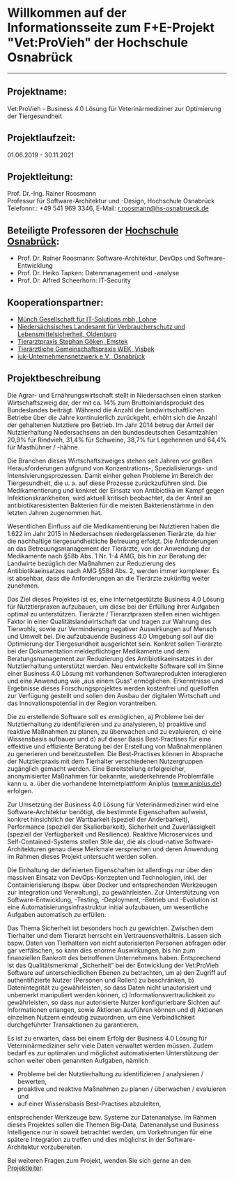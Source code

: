 # Willkommen auf der Informationsseite zum F+E-Projekt "Vet:ProVieh" der Hochschule Osnabrück

* * *

## Projektname:
  Vet:ProVieh - Business 4.0 Lösung für Veterinärmediziner zur Optimierung der Tiergesundheit 

## Projektlaufzeit:  
  01.06.2019 - 30.11.2021

## Projektleitung:
Prof. Dr.-Ing. Rainer Roosmann<br>
Professur für Software-Architektur und -Design, Hochschule Osnabrück<br>
Telefonnr.: +49 541 969 3346, E-Mail: [r.roosmann@hs-osnabrueck.de](mailto:r.roosmann@hs-osnabrueck.de)<br>

## Beteiligte Professoren der [Hochschule Osnabrück](https://www.hs-osnabrueck.de/):
* Prof. Dr. Rainer Roosmann: Software-Architektur, DevOps und Software-Entwicklung 
* Prof. Dr. Heiko Tapken: Datenmanagement und -analyse 
* Prof. Dr. Alfred Scheerhorn: IT-Security

## Kooperationspartner: 
* [Münch Gesellschaft für IT-Solutions mbh, Lohne](https://www.muench-its.de/)
* [Niedersächsisches Landesamt für Verbraucherschutz und Lebensmittelsicherheit, Oldenburg](http://www.laves.niedersachsen.de/startseite/)
* [Tierarztpraxis Stephan Göken, Emstek](https://tierarztpraxis-emstek.de/)
* [Tierärztliche Gemeinschaftspraxis WEK, Visbek](http://wek-visbek.de/)
* [iuk-Unternehmensnetzwerk e.V., Osnabrück](https://www.iukos.de/)

## Projektbeschreibung
Die Agrar- und Ernährungswirtschaft stellt in Niedersachsen einen starken Wirtschaftszweig dar, der mit ca. 14% zum Bruttoinlandsprodukt des Bundeslandes beiträgt. Während die Anzahl der landwirtschaftlichen Betriebe über die Jahre kontinuierlich zurückgeht, erhöht sich die Anzahl der gehaltenen Nutztiere pro Betrieb. Im Jahr 2014 betrug der Anteil der Nutztierhaltung Niedersachsens an den bundesdeutschen Gesamtzahlen 20,9% für Rindvieh, 31,4% für Schweine, 38,7% für Legehennen und 64,4% für Masthühner / -hähne.

Die Branchen dieses Wirtschaftszweiges stehen seit Jahren vor großen Herausforderungen aufgrund von Konzentrations-, Spezialisierungs- und Intensivierungsprozessen. Damit einher gehen Probleme im Bereich der Tiergesundheit, die u. a. auf diese Prozesse zurückzuführen sind. Die Medikamentierung und konkret der Einsatz von Antibiotika im Kampf gegen Infektionskrankheiten, wird aktuell kritisch beobachtet, da der Anteil an antibiotikaresistenten Bakterien für die meisten Bakterienstämme in den letzten Jahren zugenommen hat.

Wesentlichen Einfluss auf die Medikamentierung bei Nutztieren haben die 1.622 im Jahr 2015 in Niedersachsen niedergelassenen Tierärzte, da hier die nachhaltige tiergesundheitliche Betreuung erfolgt. Die Anforderungen an das Betreuungsmanagement der Tierärzte, von der Anwendung der Medikamente nach §58b Abs. 1 Nr. 1-4 AMG, bis hin zur Beratung der Landwirte bezüglich der Maßnahmen zur Reduzierung des Antibiotikaeinsatzes nach AMG §58d Abs. 2, werden immer komplexer. Es ist absehbar, dass die Anforderungen an die Tierärzte zukünftig weiter zunehmen.

Das Ziel dieses Projektes ist es, eine internetgestützte Business 4.0 Lösung für Nutztierpraxen aufzubauen, um diese bei der Erfüllung ihrer Aufgaben optimal zu unterstützen. Tierärzte / Tierarztpraxen stellen einen wichtigen Faktor in einer Qualitätslandwirtschaft dar und tragen zur Wahrung des Tierwohls, sowie zur Verminderung negativer Auswirkungen auf Mensch und Umwelt bei. Die aufzubauende Business 4.0 Umgebung soll auf die Optimierung der Tiergesundheit ausgerichtet sein. Konkret sollen Tierärzte bei der Dokumentation meldepflichtiger Medikamente und dem Beratungsmanagement zur Reduzierung des Antibiotikaeinsatzes in der Nutztierhaltung unterstützt werden. Neu entwickelte Software soll im Sinne einer Business 4.0 Lösung mit vorhandenen Softwareprodukten interagieren und eine Anwendung wie „aus einem Guss“ ermöglichen. Erkenntnisse und Ergebnisse dieses Forschungsprojektes werden kostenfrei und quelloffen zur Verfügung gestellt und sollen den Ausbau der digitalen Wirtschaft und das Innovationspotential in der Region vorantreiben.

Die zu erstellende Software soll es ermöglichen, a) Probleme bei der Nutztierhaltung zu identifizieren und zu analysieren, b) proaktive und reaktive Maßnahmen zu planen, zu überwachen und zu evaluieren, c) eine Wissensbasis aufbauen und d) auf dieser Basis Best-Practises für eine effektive und effiziente Beratung bei der Erstellung von Maßnahmenplänen zu generieren und bereitzustellen. Die Best-Practises können in Absprache der Nutztierpraxis mit dem Tierhalter verschiedenen Nutzergruppen zugänglich gemacht werden. Eine Bereitstellung erfolgreicher, anonymisierter Maßnahmen für bekannte, wiederkehrende Problemfälle kann u. a. über die vorhandene Internetplattform Aniplus (www.aniplus.de) erfolgen.

Zur Umsetzung der Business 4.0 Lösung für Veterinärmediziner wird eine Software-Architektur benötigt, die bestimmte Eigenschaften aufweist, konkret hinsichtlich der Wartbarkeit (speziell der Änderbarkeit), Performance (speziell der Skalierbarkeit), Sicherheit und Zuverlässigkeit (speziell der Verfügbarkeit und Resilience). Reaktive Microservices und Self-Contained-Systems stellen Stile dar, die als cloud-native Software-Architekturen genau diese Merkmale versprechen und deren Anwendung im Rahmen dieses Projekt untersucht werden sollen.

Die Einhaltung der definierten Eigenschaften ist allerdings nur über den massiven Einsatz von DevOps-Konzepten und Technologien, inkl. der Containierisierung (bspw. über Docker und entsprechenden Werkzeugen zur Integration und Verwaltung), zu gewährleisten. Zur Unterstützung von Software-Entwicklung, -Testing, -Deployment, -Betrieb und -Evolution ist eine Automatisierungsinfrastruktur initial aufzubauen, um wesentliche Aufgaben automatisch zu erfüllen.

Das Thema Sicherheit ist besonders hoch zu gewichten. Zwischen dem Tierhalter und dem Tierarzt herrscht ein Vertrauensverhältnis. Lassen sich bspw. Daten von Tierhaltern von nicht autorisierten Personen abfragen oder gar verfälschen, so kann dies enorme Auswirkungen, bis hin zum finanziellen Bankrott des betroffenen Unternehmens haben. Entsprechend ist das Qualitätsmerkmal „Sicherheit“ bei der Entwicklung der Vet:ProVieh Software auf unterschiedlichen Ebenen zu betrachten, um a) den Zugriff auf authentifizierte Nutzer (Personen und Rollen) zu beschränken, b) Datenintegrität zu gewährleisten, so dass Daten nicht unautorisiert und unbemerkt manipuliert werden können, c) Informationsvertraulichkeit zu gewährleisten, so dass nur autorisierte Nutzer konfigurierbare Sichten auf Informationen erlangen, sowie Aktionen ausführen können und d) Aktionen einzelnen Nutzern eindeutig zuzuordnen, um eine Verbindlichkeit durchgeführter Transaktionen zu garantieren.

Es ist zu erwarten, dass bei einem Erfolg der Business 4.0 Lösung für Veterninärmediziner sehr viele Daten verwaltet werden müssen. Zudem bedarf es zur optimalen und möglichst automatisierten Unterstützung der schon weiter oben genannten Aufgaben, nämlich
* Probleme bei der Nutztierhaltung zu identifizieren / analysieren / bewerten,
* proaktive und reaktive Maßnahmen zu planen / überwachen / evaluieren und 
* auf einer Wissensbasis Best-Practises abzuleiten, 

entsprechender Werkzeuge bzw. Systeme zur Datenanalyse. Im Rahmen dieses Projektes sollen die Themen Big-Data, Datenanalyse und Business Intelligence nur in soweit betrachtet werden, um Vorkehrungen für eine spätere Integration zu treffen und dies möglichst in der Software-Architektur vorzubereiten.

Bei weiteren Fragen zum Projekt, wenden Sie sich gerne an den [Projektleiter](mailto:r.roosmann@hs-osnabrueck.de).
